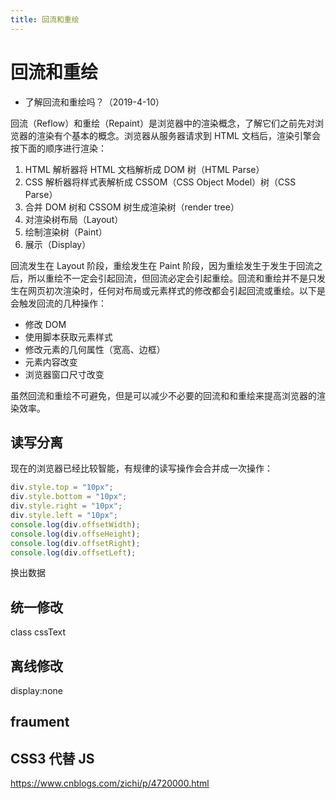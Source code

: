 ```yaml
---
title: 回流和重绘
---
```

# 回流和重绘
- 了解回流和重绘吗？（2019-4-10）

回流（Reflow）和重绘（Repaint）是浏览器中的渲染概念，了解它们之前先对浏览器的渲染有个基本的概念。浏览器从服务器请求到 HTML 文档后，渲染引擎会按下面的顺序进行渲染：
1. HTML 解析器将 HTML 文档解析成 DOM 树（HTML Parse）
2. CSS 解析器将样式表解析成 CSSOM（CSS Object Model）树（CSS Parse）
3. 合并 DOM 树和 CSSOM 树生成渲染树（render tree）
4. 对渲染树布局（Layout）
5. 绘制渲染树（Paint）
6. 展示（Display）

回流发生在 Layout 阶段，重绘发生在 Paint 阶段，因为重绘发生于发生于回流之后，所以重绘不一定会引起回流，但回流必定会引起重绘。回流和重绘并不是只发生在网页初次渲染时，任何对布局或元素样式的修改都会引起回流或重绘。以下是会触发回流的几种操作：
- 修改 DOM
- 使用脚本获取元素样式
- 修改元素的几何属性（宽高、边框）
- 元素内容改变
- 浏览器窗口尺寸改变

虽然回流和重绘不可避免，但是可以减少不必要的回流和和重绘来提高浏览器的渲染效率。

## 读写分离
现在的浏览器已经比较智能，有规律的读写操作会合并成一次操作：
```javascript
div.style.top = "10px";
div.style.bottom = "10px";
div.style.right = "10px";
div.style.left = "10px";
console.log(div.offsetWidth);
console.log(div.offseHeight);
console.log(div.offsetRight);
console.log(div.offsetLeft);

```
换出数据
## 统一修改
class
cssText

## 离线修改

display:none


## fraument

## CSS3 代替 JS





https://www.cnblogs.com/zichi/p/4720000.html